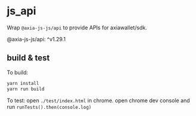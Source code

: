 # js_api

Wrap `@axia-js-js/api` to provide APIs for axiawallet/sdk.

@axia-js-js/api: ^v1.29.1

## build & test

To build:

```bash
yarn install
yarn run build
```

To test:
open `./test/index.html` in chrome.
open chrome dev console and run `runTests().then(console.log)`
